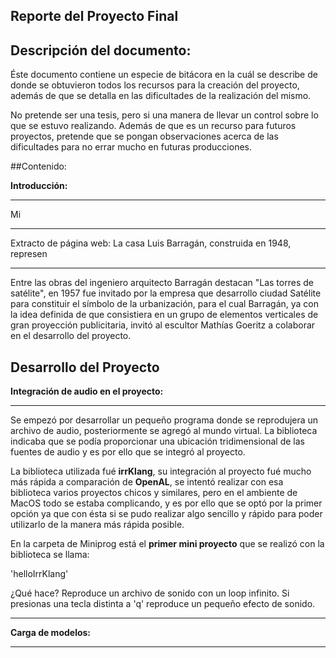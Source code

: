 Reporte del Proyecto Final 
-

Descripción del documento: 
-

Éste documento contiene un especie de bitácora en la cuál se describe de donde se obtuvieron todos los recursos para la creación del proyecto, además de que se detalla en las dificultades de la realización del mismo.

No pretende ser una tesis, pero si una manera de llevar un control sobre lo que se estuvo realizando. Además de que es un recurso para futuros proyectos, pretende que se pongan observaciones acerca de las dificultades para no errar mucho en futuras producciones.


##Contenido: 

**Introducción:**

****
Mi

****
Extracto de página web:
La casa Luis Barragán, construida en 1948, represen
****

Entre las obras del ingeniero arquitecto Barragán destacan "Las torres de satélite", en 1957 fue invitado por la empresa que desarrollo ciudad Satélite para constituir el símbolo de la urbanización, para el cual Barragán, ya con la idea definida de que consistiera en un grupo de elementos verticales de gran proyección publicitaria, invitó al escultor Mathías Goeritz a colaborar en el desarrollo del proyecto. 


Desarrollo del Proyecto
-



**Integración de audio en el proyecto:**

****

Se empezó por desarrollar un pequeño programa donde se reprodujera un archivo de audio, posteriormente se agregó al mundo virtual. La biblioteca indicaba que se podía proporcionar una ubicación tridimensional de las fuentes de audio y es por ello que se integró al proyecto.

La biblioteca utilizada fué **irrKlang**, su integración al proyecto fué mucho más rápida a comparación de **OpenAL**, se intentó realizar con esa biblioteca varios proyectos chicos y similares, pero en el ambiente de MacOS todo se estaba complicando, y es por ello que se optó por la primer opción ya que con ésta si se pudo realizar algo sencillo y rápido para poder utilizarlo de la manera más rápida posible.

En la carpeta de Miniprog está el **primer mini proyecto** que se realizó con la biblioteca se llama:

'helloIrrKlang' 

¿Qué hace? Reproduce un archivo de sonido con un loop infinito. Si presionas una tecla distinta a 'q' reproduce un pequeño efecto de sonido.


****

**Carga de modelos:**

****
